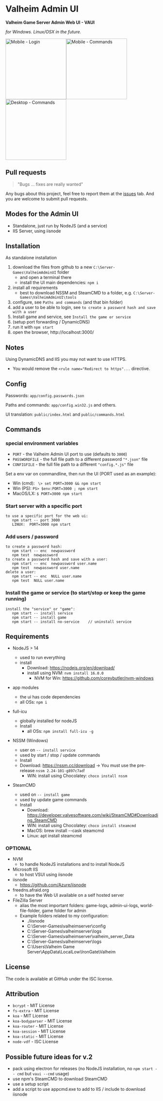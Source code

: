 # Valheim Admin UI

**Valheim Game Server Admin Web UI - VAUI**

*for Windows. Linux/OSX in the future.*

<img height="200" alt="Mobile - Login" src="https://user-images.githubusercontent.com/1894723/116934508-5c96e780-ac65-11eb-805d-9d8c2d19b08a.png"><img height="200" alt="Mobile - Commands" src="https://user-images.githubusercontent.com/1894723/116934550-66b8e600-ac65-11eb-9a3d-0dcee4d95c54.png"><img height="200" alt="Desktop - Commands" src="https://user-images.githubusercontent.com/1894723/116934525-615b9b80-ac65-11eb-8f9d-3dc1724bd3b0.png">


## Pull requests

> "Bugs ... fixes are really wanted"

Any bugs about this project, feel free to report them at the [issues](https://github.com/BananaAcid/ValheimAdminUI/issues) tab.
And you are welcome to submit pull requests.

## Modes for the Admin UI

- Standalone, just run by NodeJS (and a service)
- IIS Server, using iisnode

## Installation

As standalone installation
1. download the files from github to a new `C:\Server-Games\ValheimAdminUI` folder
	- and open a terminal there
	- install the UI main dependencies: `npm i`
2. install all requirements
	- best to download NSSM and SteamCMD to a folder, e.g. `C:\Server-Games\ValheimAdminUI\tools`
3. configure, see `Paths and commands`  (and that bin folder)
4. add a user to be able to login, see `to create a password hash and save with a user`
5. Install game and service, see `Install the game or service`
6. (setup port forwarding / DynamicDNS)
7. run it with `npm start`
8. open the browser, http://localhost:3000/

## Notes

Using DynamicDNS and IIS you may not want to use HTTPS.
- You would remove the `<rule name="Redirect to https"...` directive.


## Config

Passwords: `app/config.passwords.json`

Paths and commands: `app/config.win32.js` and others.

UI translation: `public/index.html` and `public/commands.html`


## Commands

### special environment variables
- `PORT` - the Valheim Admin UI port to use (defaults to `3000`)
- `PASSWORDFILE` - the full file path to a different password `"*.json"` file
- `CONFIGFILE` - the full file path to a different `"config.*.js"` file

Set a env var on commandline, then run the UI (PORT used as an example):
- Win (cmd): ` \> set PORT=3000 && npm start`
- Win (PS):  `PS> $env:PORT=3000 ; npm start`
- MacOS/LX:  `$ PORT=3000 npm start`

### Start server with a specific port

```
to use a specific port for the web ui:
   npm start -- port 3000
   LINUX:  PORT=3000 npm start
```

### Add users / password

``` 
to create a password hash:
   npm start -- enc  newpassword
   npm test  newpassword
to create a password hash and save with a user:
   npm start -- enc  newpassword user.name
   npm test  newpassword user.name
delete a user:
   npm start -- enc  NULL user.name
   npm test  NULL user.name
```

### Install the game or service (to start/stop or keep the game running)

```
install the "service" or "game":
   npm start -- install service
   npm start -- install game
   npm start -- install no-service    // uninstall service
```

## Requirements

- NodeJS > 14
	- used to run everything
	- install
		- Download: https://nodejs.org/en/download/
		- install using NVM: `nvm install 16.0.0`
			- NVM for Win: https://github.com/coreybutler/nvm-windows

- app modules
	- the ui has code dependencies
	- all OSs: `npm i`

- full-icu
	- globally installed for nodeJS
	- Install
		- all OSs: `npm install full-icu -g`

- NSSM (Windows)
	- user on `-- install service`
	- used by start / stop / update commands
	- Install
	- Download: https://nssm.cc/download -> You must use the pre-release `nssm 2.24-101-g897c7ad`!
		- WIN: install using Chocolatey: `choco install nssm`
- SteamCMD
	- used on `-- install game`
	- used by update game commands
	- Install
		- Download: https://developer.valvesoftware.com/wiki/SteamCMD#Downloading_SteamCMD
		- WIN: install using Chocolatey: `choco install steamcmd`
		- MacOS: brew install --cask steamcmd
		- Linux: apt install steamcmd

### OPTIONAL

- NVM
	- to handle NodeJS installations and to install NodeJS
- Microsoft IIS
	-  to host VSUI using iisnode
- iisnode
	- https://github.com/Azure/iisnode
- freedns.afraid.org
	- to have the Web UI available on a self hosted server
- FileZilla Server
	- alias the most important folders: game-logs, admin-ui-logs, world-file-folder, game folder for admin
	- Example folders related to my configuration:
		- ./iisnode
		- C:\Server-Games\valheimserver\config
		- C:\Server-Games\valheimserver\logs
		- C:\Server-Games\valheimserver\valheim_server_Data
		- C:\Server-Games\valheimserver\logs
		- C:\Users\Valheim Game Server\AppData\LocalLow\IronGate\Valheim

## License

The code is available at GitHub under the ISC license.

## Attribution

- `bcrypt` - MIT License
- `fs-extra` - MIT License
- `koa` - MIT License
- `koa-bodyparser` - MIT License
- `koa-router` - MIT License
- `koa-session` - MIT License
- `koa-static` - MIT License
- `node-vdf` - ISC License


## Possible future ideas for v.2

- pack using electron for releases (no NodeJS installation, no `npm start -- cmd` but `vaui --cmd` usage)
- use npm's SteamCMD to download SteamCMD
- use a setup script
- add a script to use appcmd.exe to add to IIS / include to download iisnode